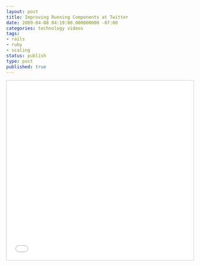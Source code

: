```yaml
---
layout: post
title: Improving Running Components at Twitter
date: 2009-04-08 04:19:00.000000000 -07:00
categories: technology videos
tags:
- rails
- ruby
- scaling
status: publish
type: post
published: true
---
```

<iframe src="//www.slideshare.net/slideshow/embed_code/key/twOgBoulmq0iV2" width="595" height="485" frameborder="0" marginwidth="0" marginheight="0" scrolling="no" style="border:1px solid #CCC; border-width:1px; margin-bottom:5px; max-width: 100%;" allowfullscreen> </iframe>
